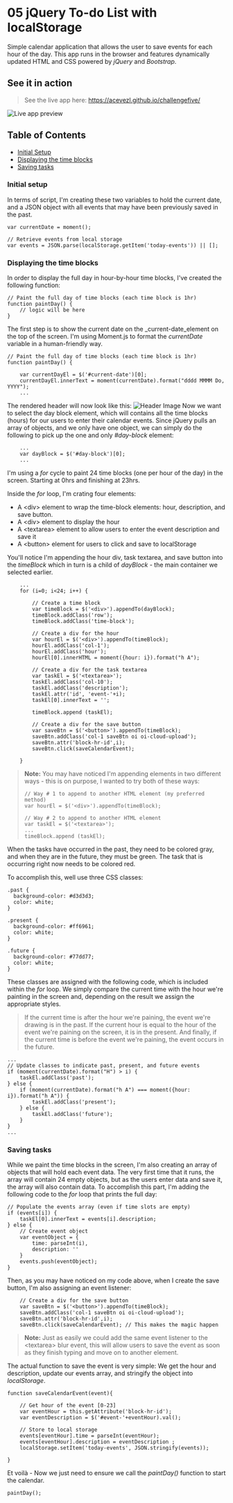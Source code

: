 # 05 jQuery To-do List with localStorage
Simple calendar application that allows the user to save events for each hour of the day. This app runs in the browser and features dynamically updated HTML and CSS powered by *jQuery* and *Bootstrap*.

## See it in action

> See the live app here: https://acevezl.github.io/challengefive/

![Live app preview](./assets/images/challenge-five.gif)

## Table of Contents
* [Initial Setup](#Initial-setup)
* [Displaying the time blocks](#Displaying-the-time-blocks)
* [Saving tasks](#Saving-tasks)

### Initial setup

In terms of script, I'm creating these two variables to hold the current date, and a JSON object with all events that may have been previously saved in the past.
```
var currentDate = moment();

// Retrieve events from local storage
var events = JSON.parse(localStorage.getItem('today-events')) || [];
```

### Displaying the time blocks

In order to display the full day in hour-by-hour time blocks, I've created the following function:

```
// Paint the full day of time blocks (each time block is 1hr)
function paintDay() {
    // logic will be here
}
```
The first step is to show the current date on the _current-date_element on the top of the screen. I'm using Moment.js to format the _currentDate_ variable in a human-friendly way.

```
// Paint the full day of time blocks (each time block is 1hr)
function paintDay() {
    
    var currentDayEl = $('#current-date')[0];
    currentDayEl.innerText = moment(currentDate).format("dddd MMMM Do, YYYY");
    ...
```
The rendered header will now look like this:
![Header Image](./assets/images/Work_Day_Scheduler.png)
Now we want to select the day block element, which will contains all the time blocks (hours) for our users to enter their calendar events. Since jQuery pulls an array of objects, and we only have one object, we can simply do the following to pick up the one and only *#day-block* element:
```
    ...
    var dayBlock = $('#day-block')[0];
    ...
```
I'm using a *for* cycle to paint 24 time blocks (one per hour of the day) in the screen. Starting at 0hrs and finishing at 23hrs.

Inside the *for* loop, I'm crating four elements:
* A &lt;div&gt; element to wrap the time-block elements: hour, description, and save button.
* A &lt;div&gt; element to display the hour
* A &lt;textarea&gt; element to allow users to enter the event description and save it
* A &lt;button&gt; element for users to click and save to localStorage

You'll notice I'm appending the hour div, task textarea, and save button into the _timeBlock_ which in turn is a child of _dayBlock_ - the main container we selected earlier.

```
    ...
    for (i=0; i<24; i++) {
        
        // Create a time block
        var timeBlock = $('<div>').appendTo(dayBlock);
        timeBlock.addClass('row');
        timeBlock.addClass('time-block');
        
        // Create a div for the hour
        var hourEl = $('<div>').appendTo(timeBlock);
        hourEl.addClass('col-1');
        hourEl.addClass('hour');
        hourEl[0].innerHTML = moment({hour: i}).format("h A");

        // Create a div for the task textarea
        var taskEl = $('<textarea>');
        taskEl.addClass('col-10');
        taskEl.addClass('description');
        taskEl.attr('id', 'event-'+i);
        taskEl[0].innerText = '';

        timeBlock.append (taskEl);

        // Create a div for the save button
        var saveBtn = $('<button>').appendTo(timeBlock);
        saveBtn.addClass('col-1 saveBtn oi oi-cloud-upload');
        saveBtn.attr('block-hr-id',i);
        saveBtn.click(saveCalendarEvent);
        
    }

```
> **Note:** You may have noticed I'm appending elements in two different ways - this is on purpose, I wanted to try both of these ways:
>``` 
> // Way # 1 to append to another HTML element (my preferred method)
> var hourEl = $('<div>').appendTo(timeBlock);
>
> // Way # 2 to append to another HTML element
> var taskEl = $('<textarea>');
> ...
> timeBlock.append (taskEl);
>```

When the tasks have occurred in the past, they need to be colored gray, and when they are in the future, they must be green. The task that is occurring right now needs to be colored red.

To accomplish this, well use three CSS classes:

```
.past {
  background-color: #d3d3d3;
  color: white;
}

.present {
  background-color: #ff6961;
  color: white;
}

.future {
  background-color: #77dd77;
  color: white;
}
```
These classes are assigned with the following code, which is included within the *for* loop. We simply compare the current time with the hour we're painting in the screen and, depending on the result we assign the appropriate styles. 
> If the current time is after the hour we're paining, the event we're drawing is in the past. If the current hour is equal to the hour of the event we're paining on the screen, it is in the present. And finally, if the current time is before the event we're paining, the event occurs in the future.
```
...
// Update classes to indicate past, present, and future events
if (moment(currentDate).format("H") > i) {
    taskEl.addClass('past');
} else {
    if (moment(currentDate).format("h A") === moment({hour: i}).format("h A")) {
        taskEl.addClass('present');
    } else {
        taskEl.addClass('future');
    }
}
...
```

### Saving tasks
While we paint the time blocks in the screen, I'm also creating an array of objects that will hold each event data. The very first time that it runs, the array will contain 24 empty objects, but as the users enter data and save it, the array will also contain data. To accomplish this part, I'm adding the following code to the *for* loop that prints the full day:
```
// Populate the events array (even if time slots are empty)
if (events[i]) {
    taskEl[0].innerText = events[i].description;
} else {
    // Create event object
    var eventObject = {
        time: parseInt(i),
        description: ''
    }
    events.push(eventObject);
}
```

Then, as you may have noticed on my code above, when I create the save button, I'm also assigning an event listener:

```
    // Create a div for the save button
    var saveBtn = $('<button>').appendTo(timeBlock);
    saveBtn.addClass('col-1 saveBtn oi oi-cloud-upload');
    saveBtn.attr('block-hr-id',i);
    saveBtn.click(saveCalendarEvent); // This makes the magic happen
```
> **Note:** Just as easily we could add the same event listener to the &lt;textarea&gt; blur event, this will allow users to save the event as soon as they finish typing and move on to another element.

The actual function to save the event is very simple: We get the hour and description, update our events array, and stringify the object into *localStorage*.

```
function saveCalendarEvent(event){
    
    // Get hour of the event [0-23]
    var eventHour = this.getAttribute('block-hr-id');
    var eventDescription = $('#event-'+eventHour).val();

    // Store to local storage
    events[eventHour].time = parseInt(eventHour);
    events[eventHour].description = eventDescription ;
    localStorage.setItem('today-events', JSON.stringify(events));

}
```
Et voilà - Now we just need to ensure we call the *paintDay()* function to start the calendar.
```
paintDay();
```